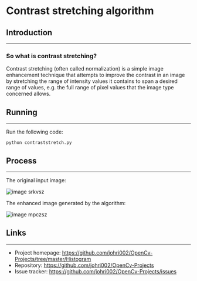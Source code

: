 # Contrast stretching algorithm


## Introduction
---

### So what is contrast stretching? 
Contrast stretching (often called normalization) is a simple image enhancement technique that
attempts to improve the contrast in an image by stretching the range of intensity values it
contains to span a desired range of values, e.g. the full range of pixel values that the image
type concerned allows.

## Running
---

Run the following code:
```shell
python contraststretch.py
```

## Process
---

The original input image:

![image srkvsz](https://user-images.githubusercontent.com/30645315/49012533-b004d180-f19f-11e8-83d2-3e15f5db71db.png)


The enhanced image generated by the algorithm:

![image mpczsz](https://user-images.githubusercontent.com/30645315/49012543-bd21c080-f19f-11e8-9033-41ff91a5a830.png)


## Links
---

- Project homepage: https://github.com/johri002/OpenCv-Projects/tree/master/Histogram
- Repository: https://github.com/johri002/OpenCv-Projects
- Issue tracker: https://github.com/johri002/OpenCv-Projects/issues
